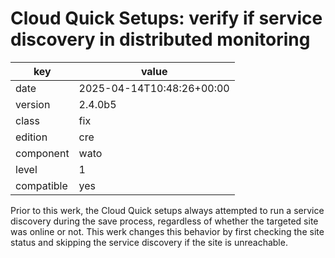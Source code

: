 [//]: # (werk v2)
# Cloud Quick Setups: verify if service discovery in distributed monitoring

key        | value
---------- | ---
date       | 2025-04-14T10:48:26+00:00
version    | 2.4.0b5
class      | fix
edition    | cre
component  | wato
level      | 1
compatible | yes

Prior to this werk, the Cloud Quick setups always attempted to run a service discovery during the
save process, regardless of whether the targeted site was online or not. This werk changes this
behavior by first checking the site status and skipping the service discovery if the site is unreachable.
